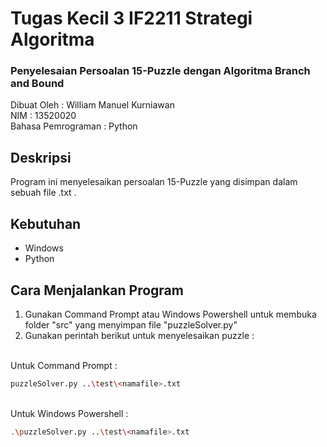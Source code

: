 # Tugas Kecil 3 IF2211 Strategi Algoritma
### Penyelesaian Persoalan 15-Puzzle dengan Algoritma Branch and Bound

Dibuat Oleh : William Manuel Kurniawan <br>
NIM : 13520020 <br>
Bahasa Pemrograman : Python <br>

## Deskripsi
Program ini menyelesaikan persoalan 15-Puzzle yang disimpan dalam sebuah file .txt .


## Kebutuhan
- Windows
- Python

## Cara Menjalankan Program
1. Gunakan Command Prompt atau Windows Powershell untuk membuka folder "src" yang menyimpan file "puzzleSolver.py"
2. Gunakan perintah berikut untuk menyelesaikan puzzle :<br> <br>

Untuk Command Prompt :
```bash
puzzleSolver.py ..\test\<namafile>.txt
```
<br>
Untuk Windows Powershell :

```bash
.\puzzleSolver.py ..\test\<namafile>.txt
```

